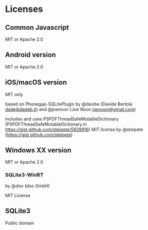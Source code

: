 # Licenses

## Common Javascript

MIT or Apache 2.0

## Android version

MIT or Apache 2.0

## iOS/macOS version

MIT only

based on Phonegap-SQLitePlugin by @davibe (Davide Bertola <dade@dadeb.it>) and @joenoon (Joe Noon <joenoon@gmail.com>)

includes and uses PSPDFThreadSafeMutableDictionary (PSPDFThreadSafeMutableDictionary.m <https://gist.github.com/steipete/5928916>) MIT license by @steipete (<https://gist.github.com/steipete>)

## Windows XX version

MIT or Apache 2.0

### SQLite3-WinRT

by @doo (doo GmbH)

MIT License

## SQLite3

Public domain

